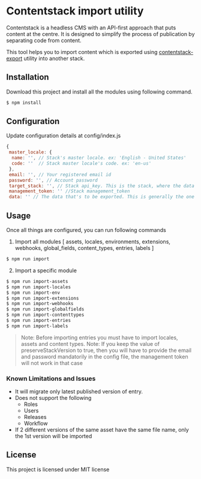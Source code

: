 # Contentstack import utility

Contentstack is a headless CMS with an API-first approach that puts content at the centre. It is designed to simplify the process of publication by separating code from content.

This tool helps you to import content which is exported using [contentstack-export](https://github.com/contentstack/contentstack-export) utility into another stack. 

## Installation
Download this project and install all the modules using following command.

```bash
$ npm install
```

## Configuration
Update configuration details at config/index.js

```js
{
 master_locale: {
  name: '', // Stack's master locale. ex: 'English - United States'
  code: ''  // Stack master locale's code. ex: 'en-us'
 },
 email: '', // Your registered email id
 password: '', // Account password
 target_stack: '', // Stack api_key. This is the stack, where the data will be imported
 management_token: '' //Stack management_token
 data: '' // The data that's to be exported. This is generally the one exported via the contentstack-export utility. ex: '../contentstack-export/contents'. Kindly provide the relative path to the directory
```

## Usage
Once all things are configured, you can run following commands

1. Import all modules [ assets, locales, environments, extensions, webhooks, global_fields, content_types, entries, labels ]
```bash
$ npm run import
```

2. Import a specific module
```bash
$ npm run import-assets
$ npm run import-locales
$ npm run import-env
$ npm run import-extensions
$ npm run import-webhooks
$ npm run import-globalfields
$ npm run import-contenttypes
$ npm run import-entries
$ npm run import-labels

```
> Note: Before importing entries you must have to import locales, assets and content types.
> Note: If you keep the value of preserveStackVersion to true, then you will have to provide the email and password mandatorily in the config file, the management token will not work in that case

### Known Limitations and Issues
* It will migrate only latest published version of entry.
* Does not support the following
  * Roles
  * Users
  * Releases
  * Workflow
* If 2 different versions of the same asset have the same file name, only the 1st version will be imported

## License
This project is licensed under MIT license
